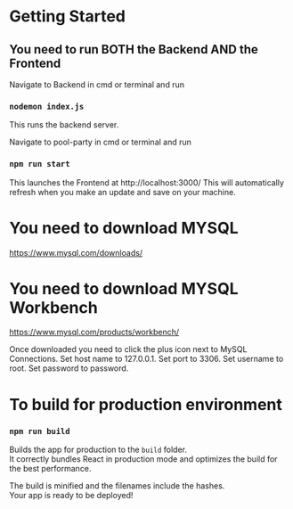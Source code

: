# Getting Started 

## You need to run BOTH the Backend AND the Frontend

Navigate to Backend in cmd or terminal and run

### `nodemon index.js`

This runs the backend server.

Navigate to pool-party in cmd or terminal and run

### `npm run start`

This launches the Frontend at http://localhost:3000/
This will automatically refresh when you make an update and save on your machine.

# You need to download MYSQL
https://www.mysql.com/downloads/

# You need to download MYSQL Workbench
https://www.mysql.com/products/workbench/

Once downloaded you need to click the plus icon next to MySQL Connections. Set host name to 127.0.0.1. Set port to 3306. Set username to root. Set password to password.

# To build for production environment

### `npm run build`

Builds the app for production to the `build` folder.\
It correctly bundles React in production mode and optimizes the build for the best performance.

The build is minified and the filenames include the hashes.\
Your app is ready to be deployed!
